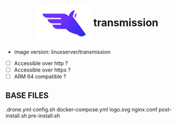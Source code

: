 <h1 align="center">
  <picture>
    <img align="center" alt="Pegaz" src="./logo.svg" height="100">
  </picture>
  transmission
</h1>

- image version: linuxserver/transmission
- [ ] Accessible over http ?
- [ ] Accessible over https ?
- [ ] ARM 64 compatible ?

## BASE FILES

.drone.yml config.sh docker-compose.yml logo.svg nginx.conf post-install.sh pre-install.sh